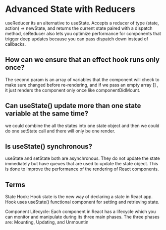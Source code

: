 # Advanced State with Reducers
useReducer its an alternative to useState. Accepts a reducer of type (state, action) => newState, and returns the current state paired with a dispatch method, seReducer also lets you optimize performance for components that trigger deep updates because you can pass dispatch down instead of callbacks.

## How can we ensure that an effect hook runs only once?
The second param is an array of variables that the component will check to make sure changed before re-rendering, and if we pass an empty array [] , it just renders the component only once like componentDidMount.

## Can useState() update more than one state variable at the same time?
we could combine the all the states into one state object and then we could do one setState call and there will only be one render.

## Is useState() synchronous?
useState and setState both are asynchronous. They do not update the state immediately but have queues that are used to update the state object. This is done to improve the performance of the rendering of React components.

## Terms
State Hook: Hook state is the new way of declaring a state in React app. Hook uses useState() functional component for setting and retrieving state.

Component Lifecycle: Each component in React has a lifecycle which you can monitor and manipulate during its three main phases. The three phases are: Mounting, Updating, and Unmountin

